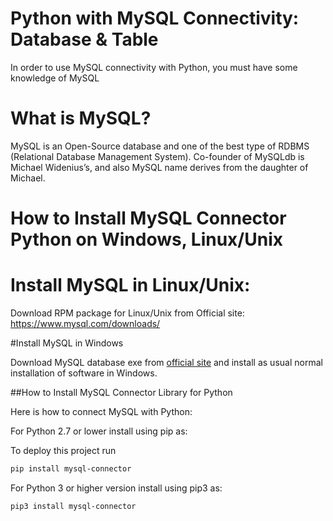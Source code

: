 
# Python with MySQL Connectivity: Database & Table

In order to use MySQL connectivity with Python, you must have some knowledge of MySQL

# What is MySQL?

MySQL is an Open-Source database and one of the best type of RDBMS (Relational Database Management System). Co-founder of MySQLdb is Michael Widenius’s, and also MySQL name derives from the daughter of Michael.

# How to Install MySQL Connector Python on Windows, Linux/Unix
# Install MySQL in Linux/Unix:
Download RPM package for Linux/Unix from Official site: https://www.mysql.com/downloads/

#Install MySQL in Windows

Download MySQL database exe from [official site](https://www.mysql.com/downloads/) and install as usual normal installation of software in Windows. 




##How to Install MySQL Connector Library for Python

Here is how to connect MySQL with Python:

For Python 2.7 or lower install using pip as:



To deploy this project run

```bash
pip install mysql-connector
```
For Python 3 or higher version install using pip3 as:

```bash 
pip3 install mysql-connector
```

